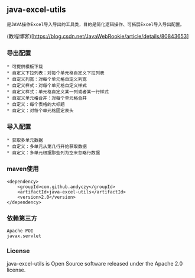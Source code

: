 ## java-excel-utils
    是JAVA操作Excel导入导出的工具类，目的是简化逻辑操作、可拓展Excel导入导出配置。         
   (教程博客)[https://blog.csdn.net/JavaWebRookie/article/details/80843653]
   
   
### 导出配置
    * 可提供模板下载           
    * 自定义下拉列表：对每个单元格自定义下拉列表         
    * 自定义列宽：对每个单元格自定义列宽         
    * 自定义样式：对每个单元格自定义样式  
    * 自定义样式：单元格自定义某一列或者某一行样式            
    * 自定义单元格合并：对每个单元格合并 
    * 自定义：每个表格的大标题          
    * 自定义：对每个单元格固定表头          
 
### 导入配置
    * 获取多单元数据         
    * 自定义：多单元从第几行开始获取数据            
    * 自定义：多单元根据那些列为空来忽略行数据         


### maven使用

    <dependency>        
        <groupId>com.github.andyczy</groupId>       
        <artifactId>java-excel-utils</artifactId>       
        <version>2.0</version>      
    </dependency>   
        
### 依赖第三方
    Apache POI   
    javax.servlet       
   
    
                    
### License
java-excel-utils is Open Source software released under the Apache 2.0 license.     